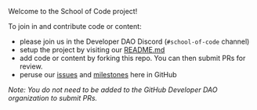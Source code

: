 Welcome to the School of Code project!

To join in and contribute code or content:

- please join us in the Developer DAO Discord (`#school-of-code` channel)
- setup the project by visiting our [README.md](./README.md)
- add code or content by forking this repo. You can then submit PRs for review.
- peruse our [issues](https://github.com/Developer-DAO/school-of-code/issues)
  and [milestones](https://github.com/Developer-DAO/school-of-code/milestones)
  here in GitHub

_Note: You do not need to be added to the GitHub Developer DAO organization to
submit PRs._
